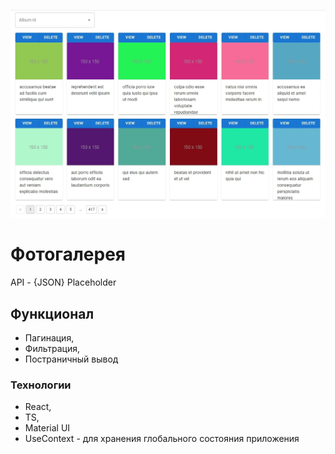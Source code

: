 ![preview](https://github.com/pv18/gallery-react/blob/master/public/img/preview.jpg)
# Фотогалерея

API - {JSON} Placeholder

## Функционал

* Пагинация,
* Фильтрация,
* Постраничный вывод

### Технологии

* React,
* TS,
* Material UI
* UseContext - для хранения глобального состояния приложения
